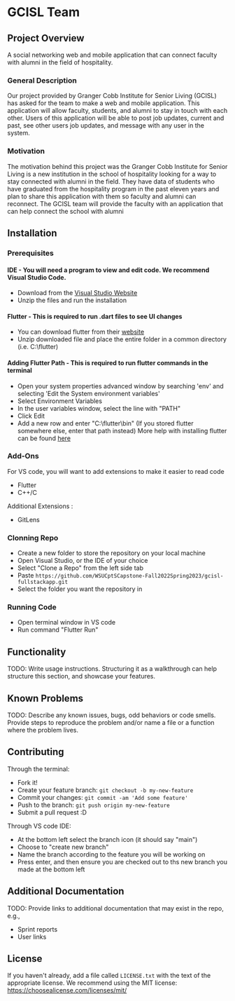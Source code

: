 # GCISL Team

## Project Overview
A social networking web and mobile application that can connect faculty with alumni in the field of hospitality.

### General Description 

Our project provided by Granger Cobb Institute for Senior Living (GCISL) has asked for the team to make a web and mobile application. This application will allow faculty, students, and alumni to stay in touch with each other. Users of this application will be able to post job updates, current and past, see other users job updates, and message with any user in the system.

### Motivation
The motivation behind this project was the Granger Cobb Institute for Senior Living is a new institution in the school of hospitality looking for a way to stay connected with alumni in the field. They have data of students who have graduated from the hospitality program in the past eleven years and plan to share this application with them so faculty and alumni can reconnect. The GCISL team will provide the faculty with an application that can help connect the school with alumni 

## Installation 
### Prerequisites
#### IDE -  You will need a program to view and edit code. We recommend Visual Studio Code.
- Download from the [Visual Studio Website](https://code.visualstudio.com/download)
- Unzip the files and run the installation

#### Flutter - This is required to run .dart files to see UI changes
- You can download flutter from their [website](https://docs.flutter.dev/get-started/install)
- Unzip downloaded file and place the entire folder in a common directory (i.e. C:\flutter)

#### Adding Flutter Path - This is required to run flutter commands in the terminal
- Open your system properties advanced window by searching 'env' and selecting 'Edit the System environment variables'
- Select Environment Variables
- In the user variables window, select the line with "PATH"
- Click Edit
- Add a new row and enter "C:\flutter\bin" (If you stored flutter somewhere else, enter that path instead) 
More help with installing flutter can be found [here](https://docs.flutter.dev/get-started/install/windows#update-your-path)

### Add-Ons

For VS code, you will want to add extensions to make it easier to read code
- Flutter
- C++/C

Additional Extensions : 
- GitLens

### Clonning Repo
- Create a new folder to store the repository on your local machine
- Open Visual Studio, or the IDE of your choice 
- Select "Clone a Repo" from the left side tab
- Paste `https://github.com/WSUCptSCapstone-Fall2022Spring2023/gcisl-fullstackapp.git`
- Select the folder you want the repository in

### Running Code
- Open terminal window in VS code 
- Run command "Flutter Run"



## Functionality

TODO: Write usage instructions. Structuring it as a walkthrough can help structure this section,
and showcase your features.


## Known Problems

TODO: Describe any known issues, bugs, odd behaviors or code smells. 
Provide steps to reproduce the problem and/or name a file or a function where the problem lives.


## Contributing

Through the terminal: 
- Fork it!
- Create your feature branch: `git checkout -b my-new-feature`
- Commit your changes: `git commit -am 'Add some feature'`
- Push to the branch: `git push origin my-new-feature`
- Submit a pull request :D

Through VS code IDE:
- At the bottom left select the branch icon (it should say "main")
- Choose to "create new branch"
- Name the branch according to the feature you will be working on
- Press enter, and then ensure you are checked out to ths new branch you made at the bottom left


## Additional Documentation

TODO: Provide links to additional documentation that may exist in the repo, e.g.,
  * Sprint reports
  * User links

## License

If you haven't already, add a file called `LICENSE.txt` with the text of the appropriate license.
We recommend using the MIT license: <https://choosealicense.com/licenses/mit/>
